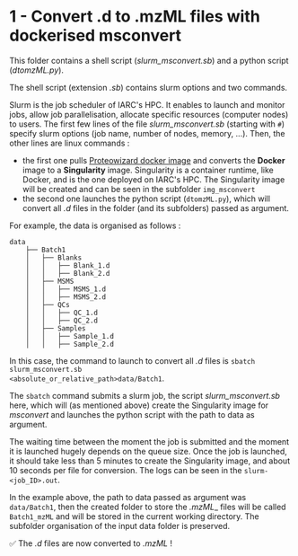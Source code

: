 
# 1 - Convert .d to .mzML files with dockerised msconvert

This folder contains a shell script (_slurm_msconvert.sb_) and a python script (_dtomzML.py_).

The shell script (extension _.sb_) contains slurm options and two commands.

Slurm is the job scheduler of IARC's HPC. It enables to launch and monitor jobs, allow job parallelisation, allocate specific resources (computer nodes) to users. The first few lines of the file _slurm_msconvert.sb_ (starting with <code>#</code>) specify slurm options (job name, number of nodes, memory, ...). Then, the other lines are linux commands :
- the first one pulls [Proteowizard docker image](https://hub.docker.com/r/chambm/pwiz-skyline-i-agree-to-the-vendor-licenses) and converts the __Docker__ image to a __Singularity__ image. Singularity is a container runtime, like Docker, and is the one deployed on IARC's HPC. The Singularity image will be created and can be seen in the subfolder <code>img_msconvert</code>
- the second one launches the python script (<code>dtomzML.py</code>), which will convert all _.d_ files in the folder (and its subfolders) passed as argument.

For example, the data is organised as follows :

    data
        ├── Batch1
        │   ├── Blanks
        │   │   ├── Blank_1.d
        │   │   ├── Blank_2.d
        │   ├── MSMS
        │   │   ├── MSMS_1.d
        │   │   ├── MSMS_2.d
        │   ├── QCs
        │   │   ├── QC_1.d
        │   │   ├── QC_2.d
        │   ├── Samples
        │   │   ├── Sample_1.d
        │   │   ├── Sample_2.d

In this case, the command to launch to convert all _.d_ files is <code>sbatch slurm_msconvert.sb <absolute_or_relative_path>data/Batch1</code>.

The <code>sbatch</code> command submits a slurm job, the script _slurm_msconvert.sb_ here, which will (as mentioned above) create the Singularity image for _msconvert_ and launches the python script with the path to data as argument.

The waiting time between the moment the job is submitted and the moment it is launched hugely depends on the queue size. Once the job is launched, it should take less than 5 minutes to create the Singularity image, and about 10 seconds per file for conversion. The logs can be seen in the <code>slurm-<job_ID>.out</code>.

In the example above, the path to data passed as argument was <code>data/Batch1</code>, then the created folder to store the _.mzML__ files will be called <code>Batch1_mzML</code> and will be stored in the current working directory. The subfolder organisation of the input data folder is preserved.


:white_check_mark: The _.d_ files are now converted to _.mzML_ !


<code></code>
